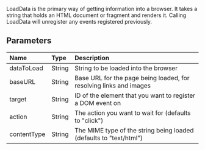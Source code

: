 LoadData is the primary way of getting information into a browser. It takes a string that holds an HTML document or fragment and renders it. Calling LoadData will unregister any events registered previously.

## Parameters ##
| **Name** | **Type** | **Description** |
|:---------|:---------|:----------------|
| dataToLoad | String   | String to be loaded into the browser |
| baseURL  | String   | Base URL for the page being loaded, for resolving links and images |
| target   | String   | ID of the element that you want to register a DOM event on |
| action   | String   | The action you want to wait for (defaults to "click") |
| contentType | String   | The MIME type of the string being loaded (defaults to "text/html") |